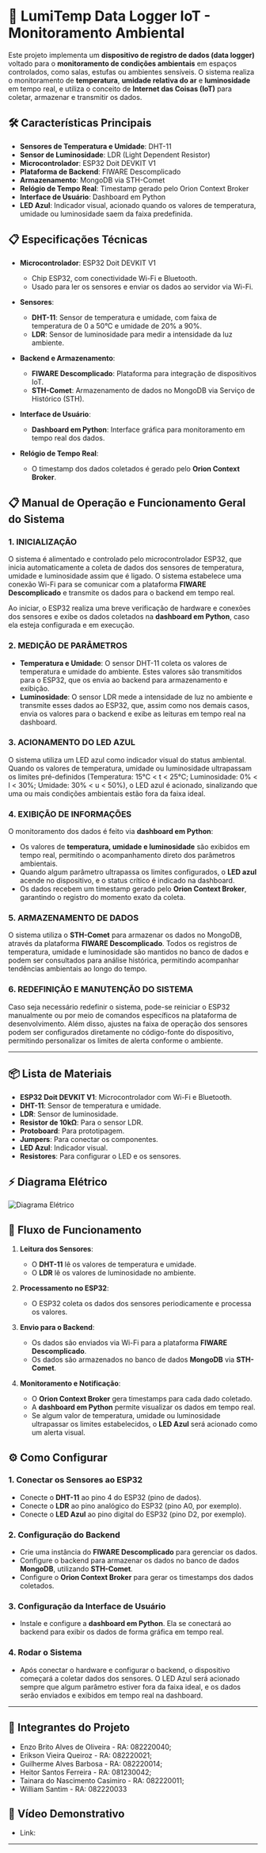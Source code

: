 # 🚀 LumiTemp Data Logger IoT - Monitoramento Ambiental

Este projeto implementa um **dispositivo de registro de dados (data logger)** voltado para o **monitoramento de condições ambientais** em espaços controlados, como salas, estufas ou ambientes sensíveis. O sistema realiza o monitoramento de **temperatura**, **umidade relativa do ar** e **luminosidade** em tempo real, e utiliza o conceito de **Internet das Coisas (IoT)** para coletar, armazenar e transmitir os dados.

## 🛠️ Características Principais

- **Sensores de Temperatura e Umidade**: DHT-11
- **Sensor de Luminosidade**: LDR (Light Dependent Resistor)
- **Microcontrolador**: ESP32 Doit DEVKIT V1
- **Plataforma de Backend**: FIWARE Descomplicado
- **Armazenamento**: MongoDB via STH-Comet
- **Relógio de Tempo Real**: Timestamp gerado pelo Orion Context Broker
- **Interface de Usuário**: Dashboard em Python
- **LED Azul**: Indicador visual, acionado quando os valores de temperatura, umidade ou luminosidade saem da faixa predefinida.

## 📋 Especificações Técnicas

- **Microcontrolador**: ESP32 Doit DEVKIT V1
  - Chip ESP32, com conectividade Wi-Fi e Bluetooth.
  - Usado para ler os sensores e enviar os dados ao servidor via Wi-Fi.

- **Sensores**:
  - **DHT-11**: Sensor de temperatura e umidade, com faixa de temperatura de 0 a 50°C e umidade de 20% a 90%.
  - **LDR**: Sensor de luminosidade para medir a intensidade da luz ambiente.

- **Backend e Armazenamento**:
  - **FIWARE Descomplicado**: Plataforma para integração de dispositivos IoT.
  - **STH-Comet**: Armazenamento de dados no MongoDB via Serviço de Histórico (STH).
  
- **Interface de Usuário**:
  - **Dashboard em Python**: Interface gráfica para monitoramento em tempo real dos dados.
  
- **Relógio de Tempo Real**:
  - O timestamp dos dados coletados é gerado pelo **Orion Context Broker**.

## 📋 Manual de Operação e Funcionamento Geral do Sistema

### 1. INICIALIZAÇÃO

O sistema é alimentado e controlado pelo microcontrolador ESP32, que inicia automaticamente a coleta de dados dos sensores de temperatura, umidade e luminosidade assim que é ligado. O sistema estabelece uma conexão Wi-Fi para se comunicar com a plataforma **FIWARE Descomplicado** e transmite os dados para o backend em tempo real. 

Ao iniciar, o ESP32 realiza uma breve verificação de hardware e conexões dos sensores e exibe os dados coletados na **dashboard em Python**, caso ela esteja configurada e em execução.

### 2. MEDIÇÃO DE PARÂMETROS

- **Temperatura e Umidade**: O sensor DHT-11 coleta os valores de temperatura e umidade do ambiente. Estes valores são transmitidos para o ESP32, que os envia ao backend para armazenamento e exibição.
- **Luminosidade**: O sensor LDR mede a intensidade de luz no ambiente e transmite esses dados ao ESP32, que, assim como nos demais casos, envia os valores para o backend e exibe as leituras em tempo real na dashboard.

### 3. ACIONAMENTO DO LED AZUL

O sistema utiliza um LED azul como indicador visual do status ambiental. Quando os valores de temperatura, umidade ou luminosidade ultrapassam os limites pré-definidos (Temperatura: 15°C < t < 25°C; Luminosidade: 0% < l < 30%; Umidade: 30% < u < 50%), o LED azul é acionado, sinalizando que uma ou mais condições ambientais estão fora da faixa ideal.

### 4. EXIBIÇÃO DE INFORMAÇÕES

O monitoramento dos dados é feito via **dashboard em Python**:

- Os valores de **temperatura, umidade e luminosidade** são exibidos em tempo real, permitindo o acompanhamento direto dos parâmetros ambientais.
- Quando algum parâmetro ultrapassa os limites configurados, o **LED azul** acende no dispositivo, e o status crítico é indicado na dashboard.
- Os dados recebem um timestamp gerado pelo **Orion Context Broker**, garantindo o registro do momento exato da coleta.

### 5. ARMAZENAMENTO DE DADOS

O sistema utiliza o **STH-Comet** para armazenar os dados no MongoDB, através da plataforma **FIWARE Descomplicado**. Todos os registros de temperatura, umidade e luminosidade são mantidos no banco de dados e podem ser consultados para análise histórica, permitindo acompanhar tendências ambientais ao longo do tempo.

### 6. REDEFINIÇÃO E MANUTENÇÃO DO SISTEMA

Caso seja necessário redefinir o sistema, pode-se reiniciar o ESP32 manualmente ou por meio de comandos específicos na plataforma de desenvolvimento. Além disso, ajustes na faixa de operação dos sensores podem ser configurados diretamente no código-fonte do dispositivo, permitindo personalizar os limites de alerta conforme o ambiente.

---

## 📦 Lista de Materiais

- **ESP32 Doit DEVKIT V1**: Microcontrolador com Wi-Fi e Bluetooth.
- **DHT-11**: Sensor de temperatura e umidade.
- **LDR**: Sensor de luminosidade.
- **Resistor de 10kΩ**: Para o sensor LDR.
- **Protoboard**: Para prototipagem.
- **Jumpers**: Para conectar os componentes.
- **LED Azul**: Indicador visual.
- **Resistores**: Para configurar o LED e os sensores.

## ⚡ Diagrama Elétrico

![Diagrama Elétrico]()

## 🔄 Fluxo de Funcionamento

1. **Leitura dos Sensores**:
   - O **DHT-11** lê os valores de temperatura e umidade.
   - O **LDR** lê os valores de luminosidade no ambiente.
   
2. **Processamento no ESP32**:
   - O ESP32 coleta os dados dos sensores periodicamente e processa os valores.

3. **Envio para o Backend**:
   - Os dados são enviados via Wi-Fi para a plataforma **FIWARE Descomplicado**.
   - Os dados são armazenados no banco de dados **MongoDB** via **STH-Comet**.

4. **Monitoramento e Notificação**:
   - O **Orion Context Broker** gera timestamps para cada dado coletado.
   - A **dashboard em Python** permite visualizar os dados em tempo real.
   - Se algum valor de temperatura, umidade ou luminosidade ultrapassar os limites estabelecidos, o **LED Azul** será acionado como um alerta visual.

## ⚙️ Como Configurar

### 1. Conectar os Sensores ao ESP32

- Conecte o **DHT-11** ao pino 4 do ESP32 (pino de dados).
- Conecte o **LDR** ao pino analógico do ESP32 (pino A0, por exemplo).
- Conecte o **LED Azul** ao pino digital do ESP32 (pino D2, por exemplo).

### 2. Configuração do Backend

- Crie uma instância do **FIWARE Descomplicado** para gerenciar os dados.
- Configure o backend para armazenar os dados no banco de dados **MongoDB**, utilizando **STH-Comet**.
- Configure o **Orion Context Broker** para gerar os timestamps dos dados coletados.

### 3. Configuração da Interface de Usuário

- Instale e configure a **dashboard em Python**. Ela se conectará ao backend para exibir os dados de forma gráfica em tempo real.
  
### 4. Rodar o Sistema

- Após conectar o hardware e configurar o backend, o dispositivo começará a coletar dados dos sensores. O LED Azul será acionado sempre que algum parâmetro estiver fora da faixa ideal, e os dados serão enviados e exibidos em tempo real na dashboard.

---

## 🤝 Integrantes do Projeto

- Enzo Brito Alves de Oliveira - RA: 082220040;
- Erikson Vieira Queiroz - RA: 082220021;
- Guilherme Alves Barbosa - RA: 082220014;
- Heitor Santos Ferreira - RA: 081230042;
- Tainara do Nascimento Casimiro - RA: 082220011;
- William Santim - RA: 082220033

## 🎥 Vídeo Demonstrativo

- Link: 

---

